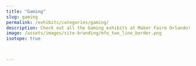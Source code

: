 ```yaml
---
title: "Gaming"
slug: gaming
permalink: /exhibits/categories/gaming/
description: Check out all the Gaming exhibits at Maker Faire Orlando!
image: /assets/images/site-branding/mfo_two_line_border.png
isotope: true



---
```

